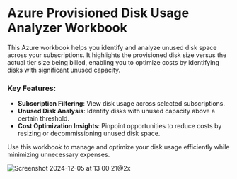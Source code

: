 # Azure Provisioned Disk Usage Analyzer Workbook

This Azure workbook helps you identify and analyze unused disk space across your subscriptions. It highlights the provisioned disk size versus the actual tier size being billed, enabling you to optimize costs by identifying disks with significant unused capacity. 

### Key Features:
- **Subscription Filtering**: View disk usage across selected subscriptions.
- **Unused Disk Analysis**: Identify disks with unused capacity above a certain threshold.
- **Cost Optimization Insights**: Pinpoint opportunities to reduce costs by resizing or decommissioning unused disk space.

Use this workbook to manage and optimize your disk usage efficiently while minimizing unnecessary expenses.

![Screenshot 2024-12-05 at 13 00 21@2x](https://github.com/user-attachments/assets/8d54eab4-8155-484d-8073-f8e35a837924)
